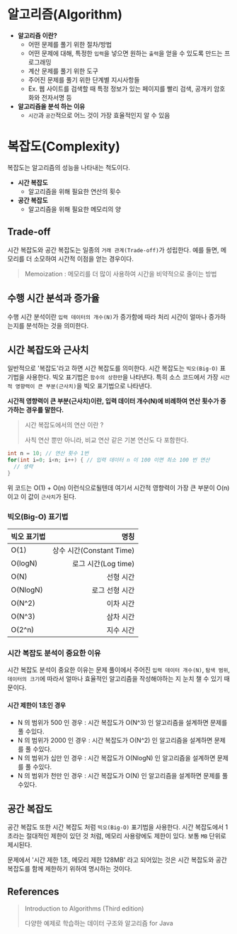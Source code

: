 # 알고리즘(Algorithm)

- __알고리즘 이란?__
  - 어떤 문제를 풀기 위한 절차/방법
  - 어떤 문제에 대해, 특정한 `입력`을 넣으면 원하는 `출력`을 얻을 수 있도록 만드는 프로그래밍
  - 계산 문제를 풀기 위한 도구
  - 주어진 문제를 풀기 위한 단계별 지시사항들
  - Ex. 웹 사이트를 검색할 때 특정 정보가 있는 페이지를 빨리 검색, 공개키 암호화와 전자서명 등
- __알고리즘을 분석 하는 이유__
  - `시간`과 `공간`적으로 어느 것이 가장 효율적인지 알 수 있음

# 복잡도(Complexity)

복잡도는 알고리즘의 성능을 나타내는 척도이다.

- __시간 복잡도__
  - 알고리즘을 위해 필요한 연산의 횟수
- __공간 복잡도__
  - 알고리즘을 위해 필요한 메모리의 양

## Trade-off 

시간 복잡도와 공간 복잡도는 일종의 `거래 관계(Trade-off)`가 성립한다. 예를 들면, 메모리를 더 소모하여 시간적 이점을 얻는 경우이다.

> Memoization : 메모리를 더 많이 사용하여 시간을 비약적으로 줄이는 방법

## 수행 시간 분석과 증가율

수행 시간 분석이란 `입력 데이터의 개수(N)`가 증가함에 따라 처리 시간이 얼마나 증가하는지를 분석하는 것을 의미한다.
  
## 시간 복잡도와 근사치

일반적으로 '복잡도'라고 하면 시간 복잡도를 의미한다. 시간 복잡도는 `빅오(Big-O)` 표기법을 사용한다. 빅오 표기법은 `함수의 상한만`을 나타낸다.
특히 소스 코드에서 가장 `시간적 영향력이 큰 부분(근사치)`을 빅오 표기법으로 나타낸다. 

__시간적 영향력이 큰 부분(근사치)이란, 입력 데이터 개수(N)에 비례하여 연산 횟수가 증가하는 경우를 말한다.__ 

> 시간 복잡도에서의 연산 이란 ? 
> 
> 사칙 연산 뿐만 아니라, 비교 연산 같은 기본 연산도 다 포함한다.

```java
int n = 10; // 연산 횟수 1번
for(int i=0; i<n; i++) { // 입력 데이터 n 이 100 이면 최소 100 번 연산
  // 생략
}
```

위 코드는 O(1) + O(n) 이런식으로될텐데 여기서 시간적 영향력이 가장 큰 부분이 O(n) 이고 이 값이 `근사치`가 된다.

### 빅오(Big-O) 표기법

|    빅오 표기법           | 명칭                        | 
|:--- | ---: |   
| O(1)             | 상수 시간(Constant Time)            | 
| O(logN)           | 로그 시간(Log time)            | 
| O(N)           | 선형 시간            | 
| O(NlogN)           | 로그 선형 시간          | 
| O(N^2)          | 이차 시간            | 
| O(N^3)          | 삼차 시간            |
| O(2^n)          | 지수 시간            | 

### 시간 복잡도 분석이 중요한 이유 

시간 복잡도 분석이 중요한 이유는 문제 풀이에서 주어진 `입력 데이터 개수(N)`, `탐색 범위`, `데이터의 크기`에 따라서 얼마나 효율적인 알고리즘을 작성해야하는 지 눈치 챌 수 있기 때문이다.

#### 시간 제한이 1초인 경우 

- N 의 범위가 500 인 경우 : 시간 복잡도가 O(N^3) 인 알고리즘을 설계하면 문제를 풀 수있다.
- N 의 범위가 2000 인 경우 : 시간 복잡도가 O(N^2) 인 알고리즘을 설계하면 문제를 풀 수있다.
- N 의 범위가 십만 인 경우 : 시간 복잡도가 O(NlogN) 인 알고리즘을 설계하면 문제를 풀 수있다. 
- N 의 범위가 천만 인 경우 : 시간 복잡도가 O(N) 인 알고리즘을 설계하면 문제를 풀 수있다.

## 공간 복잡도

공간 복잡도 또한 시간 복잡도 처럼 `빅오(Big-O)` 표기법을 사용한다. 시간 복잡도에서 1초라는 절대적인 제한이 있던 것 처럼, 메모리 사용량에도 제한이 있다. 보통 `MB` 단위로 제시된다.

문제에서 '시간 제한 1초, 메모리 제한 128MB' 라고 되어있는 것은 시간 복잡도와 공간 복잡도를 함께 제한하기 위하여 명시하는 것이다.

## References

> Introduction to Algorithms (Third edition)
>
> 다양한 예제로 학습하는 데이터 구조와 알고리즘 for Java
